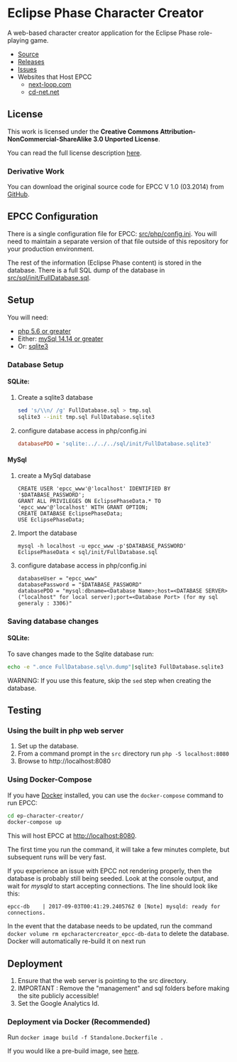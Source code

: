 # Eclipse Phase Character Creator

A web-based character creator application for the Eclipse Phase role-playing game.

* [Source](https://github.com/EmperorArthur/ep-character-creator)
* [Releases](https://github.com/EmperorArthur/ep-character-creator/releases)
* [Issues](https://github.com/EmperorArthur/ep-character-creator/issues)
* Websites that Host EPCC
    * [next-loop.com](http://eclipsephase.next-loop.com/)
    * [cd-net.net](https://www.cd-net.net/ep-character-creator/)

## License

This work is licensed under the **Creative Commons Attribution-NonCommercial-ShareAlike 3.0 Unported License**.

You can read the full license description [here](https://github.com/EmperorArthur/ep-character-creator/blob/master/LICENSE.txt).

### Derivative Work

You can download the original source code for EPCC V 1.0 (03.2014) from
[GitHub](https://github.com/rbewley4/ep-character-creator/releases/tag/v1.0.0).


## EPCC Configuration

There is a single configuration file for EPCC: [src/php/config.ini](https://github.com/EmperorArthur/ep-character-creator/blob/master/src/php/config.ini).
You will need to maintain a separate version of that file outside of this repository for your production environment.

The rest of the information (Eclipse Phase content) is stored in the database. There is a full SQL dump of the database in
[src/sql/init/FullDatabase.sql](https://github.com/EmperorArthur/ep-character-creator/blob/master/src/sql/FullDatabase.sql).

## Setup
You will need:

* [php 5.6 or greater](https://php.net)
* Either: [mySql 14.14 or greater](https://dev.mysql.com/downloads/)
* Or: [sqlite3](https://www.sqlite.org/download.html)

### Database Setup
#### SQLite:
1. Create a sqlite3 database
    ```bash
    sed 's/\\n/ /g' FullDatabase.sql > tmp.sql
    sqlite3 --init tmp.sql FullDatabase.sqlite3
    ```
3. configure database access in php/config.ini
    ```ini
    databasePDO = 'sqlite:../../../sql/init/FullDatabase.sqlite3'
    ````

#### MySql
1. create a MySql database
    ```mySql
    CREATE USER 'epcc_www'@'localhost' IDENTIFIED BY '$DATABASE_PASSWORD';
    GRANT ALL PRIVILEGES ON EclipsePhaseData.* TO 'epcc_www'@'localhost' WITH GRANT OPTION;
    CREATE DATABASE EclipsePhaseData;
    USE EclipsePhaseData;
    ```
2. Import the database
    ```
    mysql -h localhost -u epcc_www -p'$DATABASE_PASSWORD' EclipsePhaseData < sql/init/FullDatabase.sql
    ```
3. configure database access in php/config.ini
    ```
    databaseUser = "epcc_www"
    databasePassword = "$DATABASE_PASSWORD"
    databasePDO = "mysql:dbname=<Database Name>;host=<DATABASE SERVER>("localhost" for local server);port=<Database Port> (for my sql generaly : 3306)"
    ```

### Saving database changes
#### SQLite:
To save changes made to the Sqlite database run:
```bash
echo -e ".once FullDatabase.sql\n.dump"|sqlite3 FullDatabase.sqlite3
```
WARNING:  If you use this feature, skip the `sed` step when creating the database.


## Testing
### Using the built in php web server
1. Set up the database.
2. From a command prompt in the `src` directory run `php -S localhost:8080`
3. Browse to http://localhost:8080

### Using Docker-Compose

If you have [Docker](https://www.docker.com/) installed, you can use the `docker-compose` command to run EPCC:

```bash
cd ep-character-creator/
docker-compose up
```

This will host EPCC at [http://localhost:8080](http://localhost:8080).

The first time you run the command, it will take a few minutes complete, but subsequent runs will be very fast.

If you experience an issue with EPCC not rendering properly, then the database is probably still being seeded.
Look at the console output, and wait for *mysqld* to start accepting connections. The line should look like this: 

```
epcc-db    | 2017-09-03T00:41:29.240576Z 0 [Note] mysqld: ready for connections.
```

In the event that the database needs to be updated, run the command `docker volume rm epcharactercreator_epcc-db-data` to delete the database.
Docker will automatically re-build it on next run

## Deployment
1. Ensure that the web server is pointing to the src directory.
2. IMPORTANT : Remove the "management" and sql folders before making the site publicly accessible!
3. Set the Google Analytics Id.

### Deployment via Docker (Recommended)
Run `docker image build -f Standalone.Dockerfile .`

If you would like a pre-build image, see [here](https://hub.docker.com/r/emperorarthur/ep-character-creator/).
